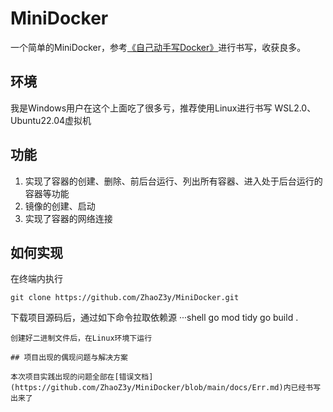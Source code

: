 # MiniDocker
一个简单的MiniDocker，参考[《自己动手写Docker》](https://github.com/ZhaoZ3y/MiniDocker/blob/main/docs/%E8%87%AA%E5%B7%B1%E5%8A%A8%E6%89%8B%E5%86%99Docker.pdf)进行书写，收获良多。
## 环境
我是Windows用户在这个上面吃了很多亏，推荐使用Linux进行书写
WSL2.0、Ubuntu22.04虚拟机

## 功能
1. 实现了容器的创建、删除、前后台运行、列出所有容器、进入处于后台运行的容器等功能
2. 镜像的创建、启动
3. 实现了容器的网络连接

## 如何实现

在终端内执行
```shell
git clone https://github.com/ZhaoZ3y/MiniDocker.git
```
下载项目源码后，通过如下命令拉取依赖源
···shell
go mod tidy
go build .
```
创建好二进制文件后，在Linux环境下运行

## 项目出现的偶现问题与解决方案

本次项目实践出现的问题全部在[错误文档](https://github.com/ZhaoZ3y/MiniDocker/blob/main/docs/Err.md)内已经书写出来了
